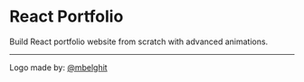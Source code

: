 # React Portfolio
Build React portfolio website from scratch with advanced animations.

----
Logo made by: [@mbelghit](https://github.com/mbelghit)
